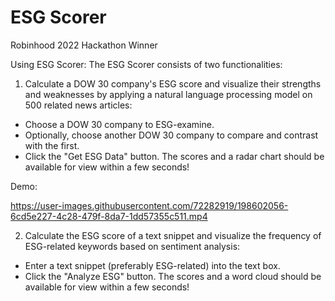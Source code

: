 # ESG Scorer
Robinhood 2022 Hackathon Winner


Using ESG Scorer:
The ESG Scorer consists of two functionalities:
1. Calculate a DOW 30 company's ESG score and visualize their strengths and weaknesses by applying a natural language processing model on 500 related news articles:
- Choose a DOW 30 company to ESG-examine.
- Optionally, choose another DOW 30 company to compare and contrast with the first.
- Click the "Get ESG Data" button. The scores and a radar chart should be available for view within a few seconds!

Demo: 

https://user-images.githubusercontent.com/72282919/198602056-6cd5e227-4c28-479f-8da7-1dd57355c511.mp4



2. Calculate the ESG score of a text snippet and visualize the frequency of ESG-related keywords based on sentiment analysis:
- Enter a text snippet (preferably ESG-related) into the text box.
- Click the "Analyze ESG" button. The scores and a word cloud should be available for view within a few seconds!

